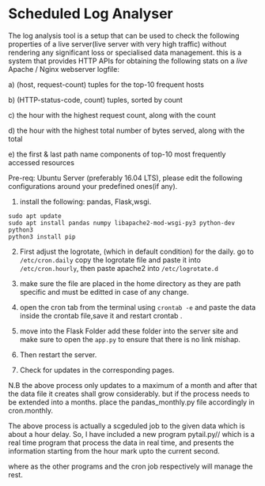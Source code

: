 # Scheduled Log Analyser

The log analysis tool is a setup that can be used to check the following properties of a live server(live server with very high traffic) without rendering any significant loss or specialised data management. 
this is a system that provides HTTP APIs for obtaining the following stats on a *live* Apache / Nginx webserver logfile:

   a) (host, request-count) tuples for the top-10 frequent hosts

   b) (HTTP-status-code, count) tuples, sorted by count

   c) the hour with the highest request count, along with the count

   d) the hour with the highest total number of bytes served, along with the total

   e) the first & last path name components of top-10 most frequently accessed resources
   
Pre-req:
Ubuntu Server (preferably 16.04 LTS), please edit the following configurations around your predefined ones(if any).
 1) install the following: pandas, Flask,wsgi.
 ```
 sudo apt update
sudo apt install pandas numpy libapache2-mod-wsgi-py3 python-dev python3  
python3 install pip
```

2) First adjust the logrotate, (which in default condition) for the daily.
   go to ``` /etc/cron.daily``` copy the logrotate file and paste it into ``` /etc/cron.hourly```, then paste apache2 into ```/etc/logrotate.d```

3) make sure the file are placed in the home directory as they are path specific and must be editted in case of any change.

4) open the cron tab from the terminal using ``` crontab -e ``` and paste the data inside the crontab file,save it and restart crontab .

5) move into the Flask Folder add these folder into the server site and make sure to open the ```app.py``` to ensure that there is no link mishap.

6) Then restart the server.

7) Check for updates in the corresponding pages.

N.B the above process only updates to a maximum of a month and after that the data file it creates shall grow considerably.
but if the process needs to be extended into a months. place the pandas_monthly.py file accordingly in cron.monthly.

The above process is actually a scgeduled job to the given data which is about a hour delay.
So, I have included a new program pytail.py// which is a real time program that process the data in real time, and presents the information starting from the hour mark upto the current second.

where as the other programs and the cron job respectively will manage the rest.
